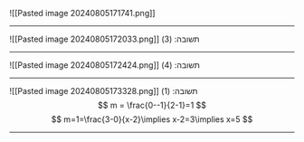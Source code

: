 ![[Pasted image 20240805171741.png]]
***
![[Pasted image 20240805172033.png]]
תשובה: (3)
***
![[Pasted image 20240805172424.png]]
תשובה: (4)
***
![[Pasted image 20240805173328.png]]
תשובה: (1)
$$
m = \frac{0--1}{2-1}=1
$$
$$
m=1=\frac{3-0}{x-2}\implies x-2=3\implies x=5
$$
***
